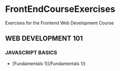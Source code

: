 # FrontEndCourseExercises
Exercises for the Frontend Web Development Course

## WEB DEVELOPMENT 101

### JAVASCRIPT BASICS

- [Fundamentals 1](/Fundamentals 1/)
